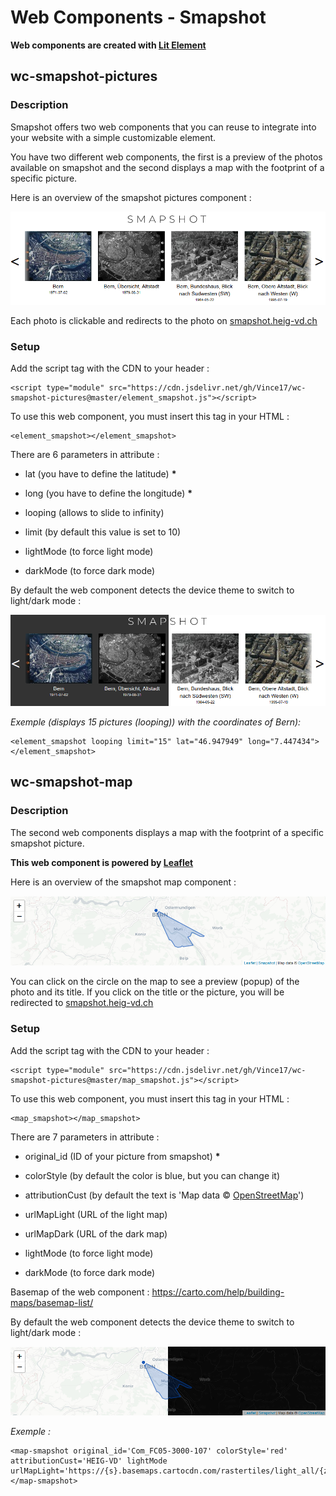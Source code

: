 # Web Components - Smapshot

**Web components are created with [Lit Element](https://lit.dev/)**

## wc-smapshot-pictures

### Description
  

Smapshot offers two web components that you can reuse to integrate into your website with a simple customizable element.
  

You have two different web components, the first is a preview of the photos available on smapshot and the second displays a map with the footprint of a specific picture.
  

Here is an overview of the smapshot pictures component :

![enter image description here](https://raw.githubusercontent.com/Vince17/wc-smapshot-pictures/master/screenshot.png)

Each photo is clickable and redirects to the photo on [smapshot.heig-vd.ch](https://smapshot.heig-vd.ch)

### Setup


Add the script tag with the CDN to your header :


	<script type="module" src="https://cdn.jsdelivr.net/gh/Vince17/wc-smapshot-pictures@master/element_smapshot.js"></script>
  

To use this web component, you must insert this tag in your HTML :
  

	<element_smapshot></element_smapshot>


There are 6 parameters in attribute :

- lat (you have to define the latitude) **\***

- long (you have to define the longitude) **\***

- looping (allows to slide to infinity)

- limit (by default this value is set to 10)

- lightMode (to force light mode)

- darkMode (to force dark mode)
 

By default the web component detects the device theme to switch to light/dark mode :

![The dark mode](https://raw.githubusercontent.com/Vince17/wc-smapshot-pictures/master/screenshot_light_dark.png)

*Exemple (displays 15 pictures (looping)) with the coordinates of Bern):*

	<element_smapshot looping limit="15" lat="46.947949" long="7.447434"></element_smapshot>


## wc-smapshot-map

### Description

The second web components displays a map with the footprint of a specific smapshot picture.

**This web component is powered by [Leaflet ](https://leafletjs.com/)**

Here is an overview of the smapshot map component :

![enter image description here](https://raw.githubusercontent.com/Vince17/wc-smapshot-pictures/master/screenshot_map.png)

You can click on the circle on the map to see a preview (popup) of the photo and its title. If you click on the title or the picture, you will be redirected to [smapshot.heig-vd.ch](https://smapshot.heig-vd.ch)

### Setup


Add the script tag with the CDN to your header :


	<script type="module" src="https://cdn.jsdelivr.net/gh/Vince17/wc-smapshot-pictures@master/map_smapshot.js"></script>
 

To use this web component, you must insert this tag in your HTML :


	<map_smapshot></map_smapshot>
 

There are 7 parameters in attribute :

- original_id (ID of your picture from smapshot) **\***

- colorStyle (by default the color is blue, but you can change it)

- attributionCust (by default the text is 'Map data &copy;  <a  target="_blank"  href="https://www.openstreetmap.org/copyright">OpenStreetMap</a>')

- urlMapLight (URL of the light map)

- urlMapDark (URL of the dark map)

- lightMode (to force light mode)

- darkMode (to force dark mode)


Basemap of the web component : https://carto.com/help/building-maps/basemap-list/

By default the web component detects the device theme to switch to light/dark mode :

![The dark mode](https://raw.githubusercontent.com/Vince17/wc-smapshot-pictures/master/screenshot_map_light_dark.png)

*Exemple :*

	<map-smapshot original_id='Com_FC05-3000-107' colorStyle='red' attributionCust='HEIG-VD' lightMode urlMapLight='https://{s}.basemaps.cartocdn.com/rastertiles/light_all/{z}/{x}/{y}.png'></map-smapshot>
